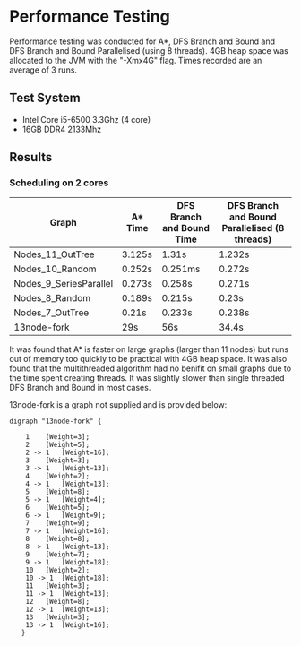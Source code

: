 # Performance Testing

Performance testing was conducted for A*, DFS Branch and Bound and DFS Branch and Bound Parallelised (using 8 threads). 4GB heap space was allocated to the JVM with the "-Xmx4G" flag. Times recorded are an average of 3 runs.

## Test System
- Intel Core i5-6500 3.3Ghz (4 core)
- 16GB DDR4 2133Mhz

## Results


### Scheduling on 2 cores
| Graph                       | A* Time         | DFS Branch and Bound Time       |  DFS Branch and Bound Parallelised (8 threads) 
| ----------------------------|--------------| ---------------------------------------------| ---------------------------------------------|
| Nodes_11_OutTree          | 3.125s      | 1.31s | 1.232s |
| Nodes_10_Random    | 0.252s    | 0.251ms | 0.272s |
| Nodes_9_SeriesParallel              | 0.273s      | 0.258s  | 0.271s |
| Nodes_8_Random              | 0.189s      | 0.215s  | 0.23s |
| Nodes_7_OutTree              | 0.21s       | 0.233s | 0.238s |
| 13node-fork         | 29s       | 56s | 34.4s |


It was found that A* is faster on large graphs (larger than 11 nodes) but runs out of memory too quickly to be practical with 4GB heap space. It was also found that the multithreaded algorithm had no benifit on small graphs due to the time spent creating threads. It was slightly slower than single threaded DFS Branch and Bound in most cases.    



13node-fork is a graph not supplied and is provided below:
```
digraph "13node-fork" {
   
   	1	 [Weight=3];
   	2	 [Weight=5];
   	2 -> 1	 [Weight=16];
   	3	 [Weight=3];
   	3 -> 1	 [Weight=13];
   	4	 [Weight=2];
   	4 -> 1	 [Weight=13];
   	5	 [Weight=8];
   	5 -> 1	 [Weight=4];
   	6	 [Weight=5];
   	6 -> 1	 [Weight=9];
   	7	 [Weight=9];
   	7 -> 1	 [Weight=16];
   	8	 [Weight=8];
   	8 -> 1	 [Weight=13];
   	9	 [Weight=7];
   	9 -> 1	 [Weight=18];
   	10	 [Weight=2];
   	10 -> 1	 [Weight=18];
   	11	 [Weight=3];
   	11 -> 1	 [Weight=13];
   	12	 [Weight=8];
   	12 -> 1	 [Weight=13];
   	13	 [Weight=3];
   	13 -> 1	 [Weight=16];
   }
```
